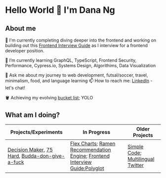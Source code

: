 # Hello World 👋 I'm Dana Ng

## About me

🔭 I'm currently completing diving deeper into the frontend and working on building out this [Frontend Interview Guide](https://riceball.gitbook.io/frontend-interview-guide/) as I interview for a frontend developer position.

🌱 I’m currently learning GraphQL, TypeScript, Frontend Security, Performance, Cypress.io, Systems Design, Algorithims, Data Visualization

💬 Ask me about my journey to web development, futsal/soccer, travel, minimalism, food, and language learning
📫 How to reach me: [LinkedIn](https://www.linkedin.com/in/danafng/) - let's chat!


🪣 Achieving my evolving [bucket list](https://gist.github.com/riceball1/995ea11cddf60e725dd62899d61686c1); YOLO


## What am I doing?

| Projects/Experiments | In Progress | Older Projects |
|----|----|---|
|[Decision Maker](https://www.danafng.com/decision-maker/), [75 Hard](https://gallant-hawking-256e81.netlify.app/), [Budda-don-give-a-fuck](https://www.danafng.com/budda-don-give-a-fuck/)| [Flex Charts](https://www.danafng.com/flex-charts/index.html); [Ramen Recommendation Engine](https://github.com/riceball1/ramen-recommendation-engine); [Frontend Interview Guide](https://riceball.gitbook.io/frontend-interview-guide/);[Polyglot](www.danafng.com/polyglot/) |[Simple Code](https://github.com/riceball1/simple-code); [Multilingual Twitter](https://github.com/riceball1/multilingual-twitter)|

